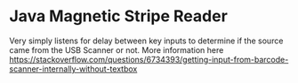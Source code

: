 # Java Magnetic Stripe Reader

Very simply listens for delay between key inputs to determine if the source came from the USB Scanner or not.
More information here https://stackoverflow.com/questions/6734393/getting-input-from-barcode-scanner-internally-without-textbox
